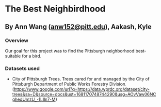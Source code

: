 # The Best Neighbirdhood
## By Ann Wang (anw152@pitt.edu), Aakash, Kyle
### Overview 
Our goal for this project was to find the Pittsburgh neighborhood best-suitable for a bird. 
### Datasets used
- City of Pittsburgh Trees. Trees cared for and managed by the City of Pittsburgh Department of Public Works Forestry Division. (https://www.google.com/url?q=https://data.wprdc.org/dataset/city-trees&sa=D&source=docs&ust=1681170748744290&usg=AOvVaw06NCghedUmzU_-1LIln7-M)
